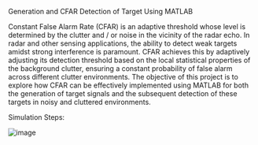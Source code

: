 Generation and CFAR Detection of Target Using MATLAB 




Constant False Alarm Rate (CFAR) is an adaptive threshold whose level is determined by the clutter and / or noise in the vicinity of the radar echo. In radar and other sensing applications, the ability to detect weak targets amidst strong interference is paramount. CFAR achieves this by adaptively adjusting its detection threshold based on the local statistical properties of the background clutter, ensuring a constant probability of false alarm across different clutter environments. The objective of this project is to explore how CFAR can be effectively implemented using MATLAB for both the generation of target signals and the subsequent detection of these targets in noisy and cluttered environments.

Simulation Steps:

![image](https://github.com/user-attachments/assets/82cfdaa8-56e1-42e5-8f55-009588452bac)
